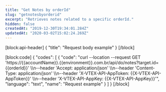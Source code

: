 ```yaml
---
title: "Get Notes by orderId"
slug: "getnotesbyorderid"
excerpt: "Retrieves notes related to a specific orderId."
hidden: false
createdAt: "2019-12-30T19:34:01.284Z"
updatedAt: "2020-03-02T15:02:24.269Z"
---
```

[block:api-header]
{
  "title": "Request body example"
}
[/block]

[block:code]
{
  "codes": [
    {
      "code": "curl --location --request GET 'https://{{accountName}}.{{environment}}.com.br/api/do/notes?target.id={{orderId}}' \\\n--header 'Accept: application/json' \\\n--header 'Content-Type: application/json' \\\n--header 'X-VTEX-API-AppToken: {{X-VTEX-API-AppToken}}' \\\n--header 'X-VTEX-API-AppKey: {{X-VTEX-API-AppKey}}'",
      "language": "text",
      "name": "Request example"
    }
  ]
}
[/block]